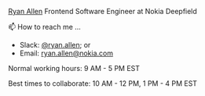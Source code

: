 [Ryan Allen](https://team.deepfield.com/post/635788078475264000/ryan-allen-job-description-i-work-on-web-pages)
Frontend Software Engineer at Nokia Deepfield

📫 How to reach me ... 
- Slack: [@ryan.allen](https://app.slack.com/client/TFGS7ELFJ/D01FFN1644V/user_profile/U01FC346CF8); or
- Email: [ryan.allen@nokia.com](mailto:ryan.allen@nokia.com)

Normal working hours: 9 AM - 5 PM EST 

Best times to collaborate: 10 AM - 12 PM, 1 PM - 4 PM EST
